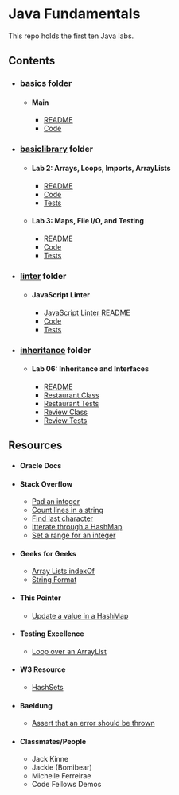 # Java Fundamentals

This repo holds the first ten Java labs.

## Contents
* ### [basics](/basics) folder
  * #### Main
    * [README](/readmes/Basics.md)
    * [Code](/basics/Main.java)
* ### [basiclibrary](/basiclibrary) folder
  * #### Lab 2: Arrays, Loops, Imports, ArrayLists
    * [README](/readmes/Lab2.md)
    * [Code](/basiclibrary/src/main/java/basiclibrary/Lab2.java)
    * [Tests](/basiclibrary/src/test/java/basiclibrary/Lab2Test.java)
  * #### Lab 3: Maps, File I/O, and Testing
    * [README](/readmes/Lab3.md)
    * [Code](/basiclibrary/src/main/java/basiclibrary/Lab3.java)
    * [Tests](/basiclibrary/src/test/java/basiclibrary/Lab3Test.java)
* ### [linter](/linter) folder
  * #### JavaScript Linter
    * [JavaScript Linter README](/readmes/JavaScriptLinter.md)
    * [Code](/linter/src/main/java/linter/App.java)
    * [Tests](/linter/src/test/java/linter/AppTest.java)
* ### [inheritance](/inheritance) folder
  * #### Lab 06: Inheritance and Interfaces
    * [README](/readmes/Lab6.md)
    * [Restaurant Class]()
    * [Restaurant Tests]()
    * [Review Class]()
    * [Review Tests]()


## Resources
* #### Oracle Docs

* #### Stack Overflow
  * [Pad an integer](https://stackoverflow.com/questions/473282/how-can-i-pad-an-integer-with-zeros-on-the-left)
  * [Count lines in a string](https://stackoverflow.com/questions/2850203/count-the-number-of-lines-in-a-java-string)
  * [Find last character](https://stackoverflow.com/questions/5163785/how-do-i-get-the-last-character-of-a-string/5163852)
  * [Itterate through a HashMap](https://stackoverflow.com/questions/1066589/iterate-through-a-hashmap)
  * [Set a range for an integer](https://stackoverflow.com/questions/8420668/setting-a-range-for-an-integer-in-java)

* #### Geeks for Geeks
  * [Array Lists indexOf](https://www.geeksforgeeks.org/java-util-arraylist-indexof-java/)
  * [String Format](https://www.geeksforgeeks.org/java-string-format-examples/)

* #### This Pointer
    * [Update a value in a HashMap](https://thispointer.com/java-how-to-update-the-value-of-an-existing-key-in-hashmap-put-vs-replace)

* #### Testing Excellence
    * [Loop over an ArrayList](https://www.testingexcellence.com/java-loop-arraylist/)

* #### W3 Resource
    * [HashSets](https://www.w3resource.com/java-tutorial/java-hashset.php)

* #### Baeldung
    * [Assert that an error should be thrown](https://www.baeldung.com/junit-assert-exception)

* #### Classmates/People
  * Jack Kinne
  * Jackie (Bomibear)
  * Michelle Ferreirae
  * Code Fellows Demos

